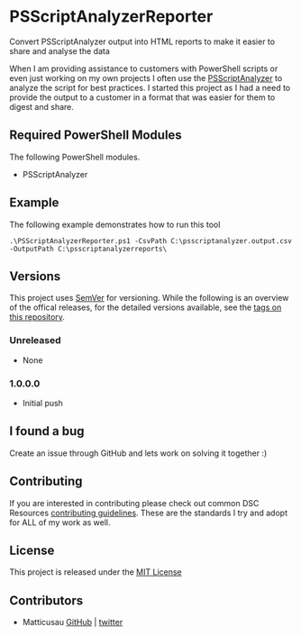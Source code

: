 # PSScriptAnalyzerReporter
Convert PSScriptAnalyzer output into HTML reports to make it easier to share and analyse the data

When I am providing assistance to customers with PowerShell scripts or even just working on my own projects I often use the [PSScriptAnalyzer](https://github.com/PowerShell/PSScriptAnalyzer) to analyze the script for best practices. I started this project as I had a need to provide the output to a customer in a format that was easier for them to digest and share. 

## Required PowerShell Modules
The following PowerShell modules.
* PSScriptAnalyzer


## Example
The following example demonstrates how to run this tool

```
.\PSScriptAnalyzerReporter.ps1 -CsvPath C:\psscriptanalyzer.output.csv -OutputPath C:\psscriptanalyzerreports\
```

## Versions
This project uses [SemVer](http://semver.org/) for versioning. While the following is an overview of the offical releases, for the detailed versions available, see the [tags on this repository](https://github.com/Matticusau/PSScriptAnalyzerReporter/tags). 

### Unreleased

* None

### 1.0.0.0

* Initial push 

## I found a bug
Create an issue through GitHub and lets work on solving it together :)
	
## Contributing
If you are interested in contributing please check out common DSC Resources [contributing guidelines](https://github.com/PowerShell/DscResource.Kit/blob/master/CONTRIBUTING.md). These are the standards I try and adopt for ALL of my work as well.

## License
This project is released under the [MIT License](https://github.com/Matticusau/PSScriptAnalyzerReporter/blob/master/LICENSE)

## Contributors

* Matticusau [GitHub](https://github.com/Matticusau) | [twitter](https://twitter.com/matticusau)

